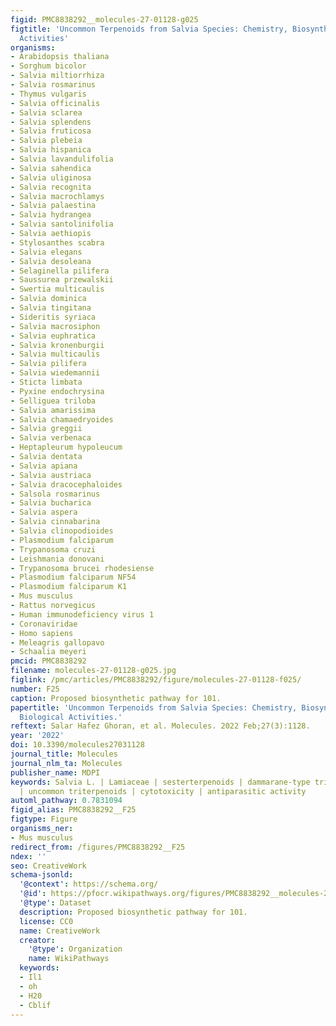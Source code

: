 ```yaml
---
figid: PMC8838292__molecules-27-01128-g025
figtitle: 'Uncommon Terpenoids from Salvia Species: Chemistry, Biosynthesis and Biological
  Activities'
organisms:
- Arabidopsis thaliana
- Sorghum bicolor
- Salvia miltiorrhiza
- Salvia rosmarinus
- Thymus vulgaris
- Salvia officinalis
- Salvia sclarea
- Salvia splendens
- Salvia fruticosa
- Salvia plebeia
- Salvia hispanica
- Salvia lavandulifolia
- Salvia sahendica
- Salvia uliginosa
- Salvia recognita
- Salvia macrochlamys
- Salvia palaestina
- Salvia hydrangea
- Salvia santolinifolia
- Salvia aethiopis
- Stylosanthes scabra
- Salvia elegans
- Salvia desoleana
- Selaginella pilifera
- Saussurea przewalskii
- Swertia multicaulis
- Salvia dominica
- Salvia tingitana
- Sideritis syriaca
- Salvia macrosiphon
- Salvia euphratica
- Salvia kronenburgii
- Salvia multicaulis
- Salvia pilifera
- Salvia wiedemannii
- Sticta limbata
- Pyxine endochrysina
- Selliguea triloba
- Salvia amarissima
- Salvia chamaedryoides
- Salvia greggii
- Salvia verbenaca
- Heptapleurum hypoleucum
- Salvia dentata
- Salvia apiana
- Salvia austriaca
- Salvia dracocephaloides
- Salsola rosmarinus
- Salvia bucharica
- Salvia aspera
- Salvia cinnabarina
- Salvia clinopodioides
- Plasmodium falciparum
- Trypanosoma cruzi
- Leishmania donovani
- Trypanosoma brucei rhodesiense
- Plasmodium falciparum NF54
- Plasmodium falciparum K1
- Mus musculus
- Rattus norvegicus
- Human immunodeficiency virus 1
- Coronaviridae
- Homo sapiens
- Meleagris gallopavo
- Schaalia meyeri
pmcid: PMC8838292
filename: molecules-27-01128-g025.jpg
figlink: /pmc/articles/PMC8838292/figure/molecules-27-01128-f025/
number: F25
caption: Proposed biosynthetic pathway for 101.
papertitle: 'Uncommon Terpenoids from Salvia Species: Chemistry, Biosynthesis and
  Biological Activities.'
reftext: Salar Hafez Ghoran, et al. Molecules. 2022 Feb;27(3):1128.
year: '2022'
doi: 10.3390/molecules27031128
journal_title: Molecules
journal_nlm_ta: Molecules
publisher_name: MDPI
keywords: Salvia L. | Lamiaceae | sesterterpenoids | dammarane-type triterpenoids
  | uncommon triterpenoids | cytotoxicity | antiparasitic activity
automl_pathway: 0.7831094
figid_alias: PMC8838292__F25
figtype: Figure
organisms_ner:
- Mus musculus
redirect_from: /figures/PMC8838292__F25
ndex: ''
seo: CreativeWork
schema-jsonld:
  '@context': https://schema.org/
  '@id': https://pfocr.wikipathways.org/figures/PMC8838292__molecules-27-01128-g025.html
  '@type': Dataset
  description: Proposed biosynthetic pathway for 101.
  license: CC0
  name: CreativeWork
  creator:
    '@type': Organization
    name: WikiPathways
  keywords:
  - Il1
  - oh
  - H20
  - Cblif
---
```

